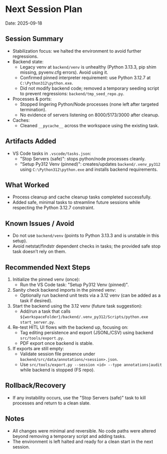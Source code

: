 # Next Session Plan

Date: 2025-09-18

## Session Summary
- Stabilization focus: we halted the environment to avoid further regressions.
- Backend state:
  - Legacy venv at `backend/venv` is unhealthy (Python 3.13.3, pip shim missing, pyvenv.cfg errors). Avoid using it.
  - Confirmed pinned interpreter requirement: use Python 3.12.7 at `C:\Python312\python.exe`.
  - Did not modify backend code; removed a temporary seeding script to prevent regressions: `backend/tmp_seed_repo.py`.
- Processes & ports:
  - Stopped lingering Python/Node processes (none left after targeted termination).
  - No evidence of servers listening on 8000/5173/3000 after cleanup.
- Caches:
  - Cleaned `__pycache__` across the workspace using the existing task.

## Artifacts Added
- VS Code tasks in `.vscode/tasks.json`:
  - "Stop Servers (safe)": stops python/node processes cleanly.
  - "Setup Py312 Venv (pinned)": creates/updates `backend/.venv_py312` using `C:\Python312\python.exe` and installs backend requirements.

## What Worked
- Process cleanup and cache cleanup tasks completed successfully.
- Added safe, minimal tasks to streamline future sessions while respecting the Python 3.12.7 constraint.

## Known Issues / Avoid
- Do not use `backend/venv` (points to Python 3.13.3 and is unstable in this setup).
- Avoid netstat/findstr dependent checks in tasks; the provided safe stop task doesn’t rely on them.

## Recommended Next Steps
1. Initialize the pinned venv (once):
   - Run the VS Code task: "Setup Py312 Venv (pinned)".
2. Sanity check backend imports in the pinned venv:
   - Optionally run backend unit tests via a 3.12 venv (can be added as a task if desired).
3. Start the backend using the 3.12 venv (future task suggestion):
   - Add/run a task that calls `${workspaceFolder}/backend/.venv_py312/Scripts/python.exe start_server.py`.
4. Re-test HITL UI flows with the backend up, focusing on:
   - Tag editing persistence and export (JSONL/CSV) using backend `src/tools/export.py`.
   - PDF export once backend is stable.
5. If exports are still empty:
   - Validate session file presence under `backend/src/data/annotations/<session>.json`.
   - Use `src/tools/export.py --session <id> --type annotations|audit` while backend is stopped (FS repo).

## Rollback/Recovery
- If any instability occurs, use the "Stop Servers (safe)" task to kill processes and return to a clean slate.

## Notes
- All changes were minimal and reversible. No code paths were altered beyond removing a temporary script and adding tasks.
- The environment is left halted and ready for a clean start in the next session.
